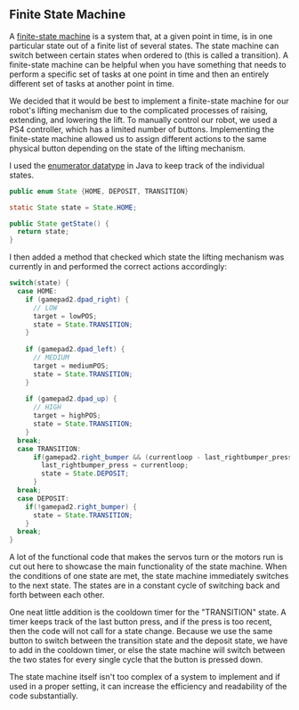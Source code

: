 ## Finite State Machine

A [finite-state machine](https://en.wikipedia.org/wiki/Finite-state_machine) is a system that, at a given point in time, is in one particular state out of a finite list of several states. The state machine can switch between certain states when ordered to (this is called a transition). A finite-state machine can be helpful when you have something that needs to perform a specific set of tasks at one point in time and then an entirely different set of tasks at another point in time. 

We decided that it would be best to implement a finite-state machine for our robot's lifting mechanism due to the complicated processes of raising, extending, and lowering the lift. To manually control our robot, we used a PS4 controller, which has a limited number of buttons. Implementing the finite-state machine allowed us to assign different actions to the same physical button depending on the state of the lifting mechanism.


I used the [enumerator datatype](https://en.wikipedia.org/wiki/Enumerated_type) in Java to keep track of the individual states.

```java
public enum State {HOME, DEPOSIT, TRANSITION}

static State state = State.HOME;

public State getState() {
  return state;
}
```
I then added a method that checked which state the lifting mechanism was currently in and performed the correct actions accordingly:
```java
switch(state) {
  case HOME:
    if (gamepad2.dpad_right) {
      // LOW
      target = lowPOS;
      state = State.TRANSITION;
    }
    
    if (gamepad2.dpad_left) {
      // MEDIUM
      target = mediumPOS;
      state = State.TRANSITION;
    }
    
    if (gamepad2.dpad_up) {
      // HIGH
      target = highPOS;
      state = State.TRANSITION;
    }
  break;
  case TRANSITION:
      if(gamepad2.right_bumper && (currentloop - last_rightbumper_press) > PRESS_TIME_MS) {
        last_rightbumper_press = currentloop;
        state = State.DEPOSIT;
      }
  break;
  case DEPOSIT:
    if(!gamepad2.right_bumper) {
      state = State.TRANSITION;
    }
  break;
}
```
A lot of the functional code that makes the servos turn or the motors run is cut out here to showcase the main functionality of the state machine. When the conditions of one state are met, the state machine immediately switches to the next state. The states are in a constant cycle of switching back and forth between each other. 

One neat little addition is the cooldown timer for the "TRANSITION" state. A timer keeps track of the last button press, and if the press is too recent, then the code will not call for a state change. Because we use the same button to switch between the transition state and the deposit state, we have to add in the cooldown timer, or else the state machine will switch between the two states for every single cycle that the button is pressed down.

The state machine itself isn't too complex of a system to implement and if used in a proper setting, it can increase the efficiency and readability of the code substantially.
